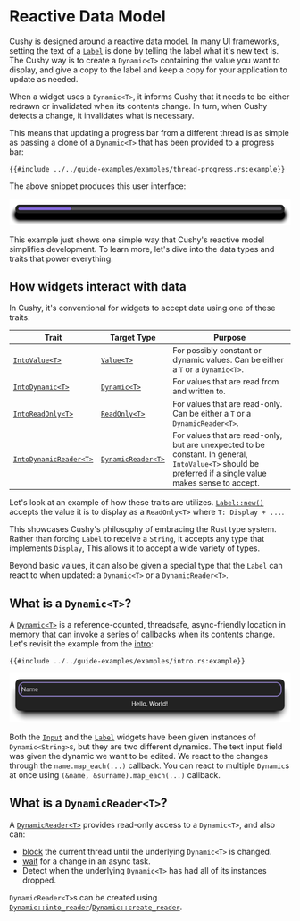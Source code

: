 # Reactive Data Model

Cushy is designed around a reactive data model. In many UI frameworks, setting
the text of a [`Label`][label] is done by telling the label what it's new text
is. The Cushy way is to create a `Dynamic<T>` containing the value you want to
display, and give a copy to the label and keep a copy for your application to
update as needed.

When a widget uses a `Dynamic<T>`, it informs Cushy that it needs to be either
redrawn or invalidated when its contents change. In turn, when Cushy detects a
change, it invalidates what is necessary.

This means that updating a progress bar from a different thread is as simple as
passing a clone of a `Dynamic<T>` that has been provided to a progress bar:

```rust,no_run,no_playground
{{#include ../../guide-examples/examples/thread-progress.rs:example}}
```

The above snippet produces this user interface:

![Threaded Progress Bar Update](../examples/thread_progress.png)

This example just shows one simple way that Cushy's reactive model simplifies
development. To learn more, let's dive into the data types and traits that power
everything.

## How widgets interact with data

In Cushy, it's conventional for widgets to accept data using one of these
traits:

| Trait | Target Type | Purpose |
|-------|-------------|---------|
| [`IntoValue<T>`][intovalue] | [`Value<T>`][value] | For possibly constant or dynamic values. Can be either a `T` or a `Dynamic<T>`. |
| [`IntoDynamic<T>`][intodynamic] | [`Dynamic<T>`][dynamic] | For values that are read from and written to. |
| [`IntoReadOnly<T>`][intoreadonly] | [`ReadOnly<T>`][readonly] | For values that are read-only. Can be either a `T` or a `DynamicReader<T>`. |
| [`IntoDynamicReader<T>`][intodynamicreader] | [`DynamicReader<T>`][dynamicreader] | For values that are read-only, but are unexpected to be constant. In general, `IntoValue<T>` should be preferred if a single value makes sense to accept. |

Let's look at an example of how these traits are utilizes.
[`Label::new()`][label-new] accepts the value it is to display as a
`ReadOnly<T>` where `T: Display + ...`.

This showcases Cushy's philosophy of embracing the Rust type system. Rather than
forcing `Label` to receive a `String`, it accepts any type that implements
`Display`, This allows it to accept a wide variety of types.

Beyond basic values, it can also be given a special type that the `Label` can
react to when updated: a `Dynamic<T>` or a `DynamicReader<T>`.

## What is a `Dynamic<T>`?

A [`Dynamic<T>`][dynamic] is a reference-counted, threadsafe, async-friendly
location in memory that can invoke a series of callbacks when its contents
change. Let's revisit the example from the [intro](../intro.md):

```rust,no_run,no_playground
{{#include ../../guide-examples/examples/intro.rs:example}}
```

![Hello Ferris Example](../examples/intro.png)

Both the [`Input`][input] and the [`Label`][label] widgets have been given
instances of `Dynamic<String>`s, but they are two different dynamics. The text
input field was given the dynamic we want to be edited. We react to the changes
through the `name.map_each(...)` callback. You can react to multiple `Dynamic`s
at once using `(&name, &surname).map_each(...)` callback.

## What is a `DynamicReader<T>`?

A [`DynamicReader<T>`][dynamicreader] provides read-only access to a
`Dynamic<T>`, and also can:

- [block][block] the current thread until the underlying `Dynamic<T>` is changed.
- [wait][wait] for a change in an async task.
- Detect when the underlying `Dynamic<T>` has had all of its instances dropped.

`DynamicReader<T>`s can be created using [`Dynamic::into_reader`][into-reader]/[`Dynamic::create_reader`][create-reader].

[value]: <{{ docs }}/value/enum.Value.html>
[readonly]: <{{ docs }}/value/enum.ReadOnly.html>
[dynamic]: <{{ docs }}/value/struct.Dynamic.html>
[into-reader]: <{{ docs }}/value/struct.Dynamic.html#method.into_reader>
[create-reader]: <{{ docs }}/value/struct.Dynamic.html#method.create_reader>
[dynamicreader]: <{{ docs }}/value/struct.DynamicReader.html>
[block]: <{{ docs }}/value/struct.DynamicReader.html#method.block_until_updated>
[wait]: <{{ docs }}/value/struct.DynamicReader.html#method.wait_until_updated>
[intovalue]: <{{ docs }}/value/trait.IntoValue.html>
[intodynamic]: <{{ docs }}/value/trait.IntoDynamic.html>
[intoreadonly]: <{{ docs }}/value/trait.IntoReadOnly.html>
[intodynamicreader]: <{{ docs }}/value/trait.IntoDynamicReader.html>
[label-new]: <{{ docs }}/widgets/label/struct.Label.html#method.new>
[label]: <{{ docs }}/widgets/label/struct.Label.html>
[input]: <{{ docs }}/widgets/input/struct.Input.html>
